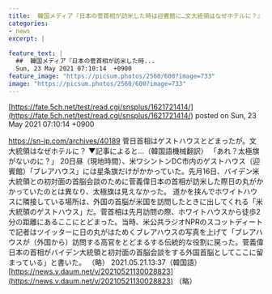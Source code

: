 ```yaml
---
title:  韓国メディア『日本の菅首相が訪米した時は迎賓館に…文大統領はなぜホテルに？』　ネット「野宿で充分」「追い返されるよりマシだと思え  
categories:
- news
excerpt: |
  
feature_text: |
  ##  韓国メディア『日本の菅首相が訪米した時...
  Sun, 23 May 2021 07:10:14  +0900
feature_image: "https://picsum.photos/2560/600?image=733"
image: "https://picsum.photos/2560/600?image=733"
---
```


[https://fate.5ch.net/test/read.cgi/snsplus/1621721414/](https://fate.5ch.net/test/read.cgi/snsplus/1621721414/)
posted on Sun, 23 May 2021 07:10:14  +0900

<!--more-->

https://sn-jp.com/archives/40189 菅日首相はゲストハウスとどまったが。文大統領はなぜホテルに？ ▼記事によると…（韓国語機械翻訳） 「あれ？太極旗がないのに？」 20日昼（現地時間）、米ワシントンDC市内のゲストハウス（迎賓館）「ブレアハウス」には星条旗だけがかかっていた。先月16日、バイデン米大統領との初対面の首脳会談のために菅義偉日本の首相が訪米した際日の丸がかかっていたのとは異なり、太極旗は見えなかった。 道かを挟んでホワイトハウスに隣接している場所は、外国の首脳が米国を訪問したときに出してくれる「米大統領のゲストハウス」だ。菅首相は先月訪問の際、ホワイトハウスから徒歩2分の距離にあるここにとどまった。当時、米公共ラジオNPRのスコットディートで記者はツイッターに日の丸がはためくブレアハウスの写真を上げて「ブレアハウスが（外国から）訪問する高官をとどまるする伝統的な役割に戻った。菅義偉日本の首相がバイデン大統領と初対面の首脳会談をする外国首脳としてここに留まっている」と書いた。 （略） 2021.05.21.13:37（韓国語） [https://news.v.daum.net/v/20210521130028823](https://news.v.daum.net/v/20210521130028823) （略）
